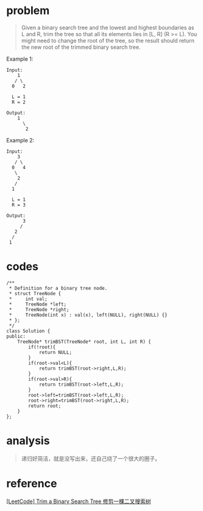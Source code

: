 # problem
>Given a binary search tree and the lowest and highest boundaries as L and R, trim the tree so that all its elements lies in [L, R] (R >= L). You might need to change the root of the tree, so the result should return the new root of the trimmed binary search tree.

Example 1:
```
Input: 
    1
   / \
  0   2

  L = 1
  R = 2

Output: 
    1
      \
       2
```
Example 2:
```
Input: 
    3
   / \
  0   4
   \
    2
   /
  1

  L = 1
  R = 3

Output: 
      3
     / 
   2   
  /
 1

```

# codes
```
/**
 * Definition for a binary tree node.
 * struct TreeNode {
 *     int val;
 *     TreeNode *left;
 *     TreeNode *right;
 *     TreeNode(int x) : val(x), left(NULL), right(NULL) {}
 * };
 */
class Solution {
public:
    TreeNode* trimBST(TreeNode* root, int L, int R) {
        if(!root){
            return NULL;
        }
        if(root->val<L){
            return trimBST(root->right,L,R);
        }
        if(root->val>R){
            return trimBST(root->left,L,R);
        }
        root->left=trimBST(root->left,L,R);
        root->right=trimBST(root->right,L,R);
        return root;
    }
};
```

# analysis
>递归好简洁，就是没写出来，还自己绕了一个很大的圈子。

# reference
[[LeetCode] Trim a Binary Search Tree 修剪一棵二叉搜索树][1]


[1]: http://www.cnblogs.com/grandyang/p/7583185.html